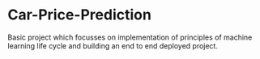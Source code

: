 # Car-Price-Prediction
Basic project which focusses on implementation of principles of machine learning life cycle and building an end to end deployed project.
